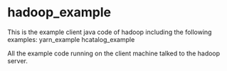 # hadoop_example


This is the example client java code of hadoop including the following examples:
yarn_example
hcatalog_example

All the example code running on the client machine talked to the hadoop server.
